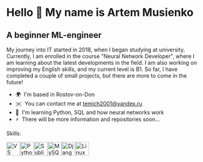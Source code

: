 Hello 👋 My name is Artem Musienko
===============================

A beginner ML-engineer
------------------------

My journey into IT started in 2018, when I began studying at university. Currently, I am enrolled in the course "Neural Network Developer", where I am learning about the latest developments in the field. I am also working on improving my English skills, and my current level is B1. So far, I have completed a couple of small projects, but there are more to come in the future!

*   🌍  I'm based in Rostov-on-Don
*   ✉️  You can contact me at [temich2001@yandex.ru](mailto:temich2001@yandex.ru)
*   🧠  I'm learning Python, SQL and how neural networks work
*   ⚡  There will be more information and repositories soon...

Skills:  <p align="left"> <a href="https://code.visualstudio.com/" target="_blank" rel="noreferrer"><img src="https://raw.githubusercontent.com/danielcranney/readme-generator/main/public/icons/skills/visualstudiocode.svg" width="36" height="36" alt="VS Code" /></a><a href="https://www.python.org/" target="_blank" rel="noreferrer"><img src="https://raw.githubusercontent.com/danielcranney/readme-generator/main/public/icons/skills/python-colored.svg" width="36" height="36" alt="Python" /></a><a href="https://www.sublimetext.com/index2" target="_blank" rel="noreferrer"><img src="https://raw.githubusercontent.com/danielcranney/readme-generator/main/public/icons/skills/sublimetext.svg" width="36" height="36" alt="Sublime Text" /></a><a href="https://www.mysql.com/" target="_blank" rel="noreferrer"><img src="https://raw.githubusercontent.com/danielcranney/readme-generator/main/public/icons/skills/mysql-colored.svg" width="36" height="36" alt="MySQL" /></a><a href="https://www.djangoproject.com/" target="_blank" rel="noreferrer"><img src="https://raw.githubusercontent.com/danielcranney/readme-generator/main/public/icons/skills/django-colored.svg" width="36" height="36" alt="Django" /></a><a href="https://www.linux.org" target="_blank" rel="noreferrer"><img src="https://raw.githubusercontent.com/danielcranney/readme-generator/main/public/icons/skills/linux-colored.svg" width="36" height="36" alt="Linux" /></a>  </p>  
